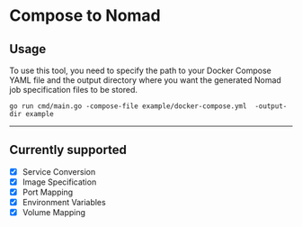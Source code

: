 # Compose to Nomad

## Usage

To use this tool, you need to specify the path to your Docker Compose YAML file and the output directory where you want the generated Nomad job specification files to be stored.

```shell
go run cmd/main.go -compose-file example/docker-compose.yml  -output-dir example
```

---

##  Currently supported

- [x] Service Conversion
- [x] Image Specification 
- [x] Port Mapping 
- [x] Environment Variables
- [x] Volume Mapping
